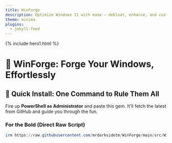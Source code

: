 ```yaml
---
title: WinForge
description: Optimize Windows 11 with ease – debloat, enhance, and customize.
theme: minima
plugins:
  - jekyll-feed
---
```

{% include hero1.html %}

# 🌟 WinForge: Forge Your Windows, Effortlessly

## 🚀 Quick Install: One Command to Rule Them All
Fire up **PowerShell as Administrator** and paste this gem. It'll fetch the latest from GitHub and guide you through the fun.

### For the Bold (Direct Raw Script)
```powershell
irm https://raw.githubusercontent.com/mrdarksidetm/WinForge/main/src/WinForgeOptionalSetup.ps1 | iex
```
